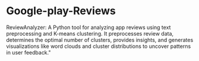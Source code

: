 # Google-play-Reviews
ReviewAnalyzer: A Python tool for analyzing app reviews using text preprocessing and K-means clustering. It preprocesses review data, determines the optimal number of clusters, provides insights, and generates visualizations like word clouds and cluster distributions to uncover patterns in user feedback."
